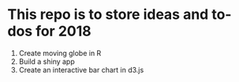 # This repo is to store ideas and to-dos for 2018

1. Create moving globe in R
2. Build a shiny app
3. Create an interactive bar chart in d3.js
